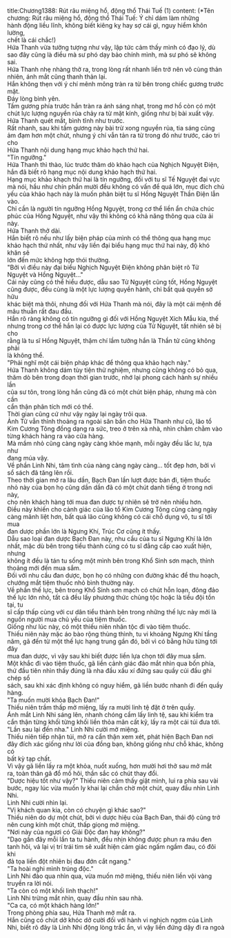 title:Chương1388: Rút râu miệng hổ, động thổ Thái Tuế (1)
content:
(*Tên chương: Rút râu miệng hổ, động thổ Thái Tuế: Ý chỉ dám làm những<br>hành động liều lĩnh, không biết kiêng kỵ hay sợ cái gì, nguy hiểm khôn lường,<br>chết là cái chắc!)<br>Hứa Thanh vừa tưởng tượng như vậy, lập tức cảm thấy mình có đạo lý, dù<br>sao đây cũng là điều mà sư phó dạy bảo chính mình, mà sư phó sẽ không sai.<br>Hứa Thanh nhẹ nhàng thở ra, trong lòng rất nhanh liền trở nên vô cùng thản<br>nhiên, ánh mắt cũng thanh thản lại.<br>Hắn không thẹn với ý chí mênh mông tràn ra từ bên trong chiếc gương trước<br>mặt.<br>Đáy lòng bình yên.<br>Tấm gương phía trước hắn tràn ra ánh sáng nhạt, trong mơ hồ còn có một<br>chút lực lượng nguyền rủa chảy ra từ mặt kính, giống như bị bài xuất vậy.<br>Hứa Thanh quét mắt, bình tĩnh như trước.<br>Rất nhanh, sau khi tấm gương này bài trừ xong nguyền rủa, tia sáng cũng<br>ảm đạm hơn một chút, nhưng ý chí vẫn tản ra từ trong đó như trước, cáo tri cho<br>Hứa Thanh nội dung hạng mục khảo hạch thứ hai.<br>"Tín ngưỡng."<br>Hứa Thanh thì thào, lúc trước thăm dò khảo hạch của Nghịch Nguyệt Điện,<br>hắn đã biết rõ hạng mục nội dung khảo hạch thứ hai.<br>Hạng mục khảo khạch thứ hai là tín ngưỡng, đối với tu sĩ Tế Nguyệt đại vực<br>mà nói, hầu như chín phần mười đều không có vấn đề quá lớn, mục đích chủ<br>yếu của khảo hạch này là muốn phân biệt tu sĩ Hồng Nguyệt Thần Điện lẫn vào.<br>Chỉ cần là người tín ngưỡng Hồng Nguyệt, trong cơ thể liền ẩn chứa chúc<br>phúc của Hồng Nguyệt, như vậy thì không có khả năng thông qua cửa ải này.<br>Hứa Thanh thở dài.<br>Hắn biết rõ nếu như lấy biện pháp của mình có thể thông qua hạng mục<br>khảo hạch thứ nhất, như vậy liền đại biểu hạng mục thứ hai này, độ khó khăn sẽ<br>lớn đến mức không hợp thói thường.<br>"Bởi vì điều này đại biểu Nghịch Nguyệt Điện không phân biệt rõ Tử<br>Nguyệt và Hồng Nguyệt..."<br>Cái này cũng có thể hiểu được, dẫu sao Tử Nguyệt cũng tốt, Hồng Nguyệt<br>cũng được, đều cùng là một lực lượng quyền hành, chỉ bất quá quyền sở hữu<br>khác biệt mà thôi, nhưng đối với Hứa Thanh mà nói, đây là một cái mệnh đề<br>mâu thuẫn rất đau đầu.<br>Hắn rõ ràng không có tín ngưỡng gì đối với Hồng Nguyệt Xích Mẫu kia, thế<br>nhưng trong cơ thể hắn lại có được lực lượng của Tử Nguyệt, tất nhiên sẽ bị cho<br>rằng là tu sĩ Hồng Nguyệt, thậm chí lầm tưởng hắn là Thần tử cũng không phải<br>là không thể.<br>"Phải nghĩ một cái biện pháp khác để thông qua khảo hạch này."<br>Hứa Thanh không dám tùy tiện thử nghiệm, nhưng cũng không có bỏ qua,<br>thăm dò bên trong đoạn thời gian trước, nhớ lại phong cách hành sự nhiều lần<br>của sư tôn, trong lòng hắn cũng đã có một chút biện pháp, nhưng mà còn cần<br>cẩn thận phân tích mới có thể.<br>Thời gian cũng cứ như vậy ngày lại ngày trôi qua.<br>Ảnh Tử vẫn thỉnh thoảng ra ngoài săn bắn cho Hứa Thanh như cũ, lão tổ<br>Kim Cương Tông đồng dạng ra sức, treo ở trên xà nhà, nhìn chằm chằm vào<br>từng khách hàng ra vào cửa hàng.<br>Mà mầm nhỏ cũng càng ngày càng khỏe mạnh, mỗi ngày đều lắc lư, tựa như<br>đang múa vậy.<br>Về phần Linh Nhi, tâm tình của nàng càng ngày càng... tốt đẹp hơn, bởi vì<br>sổ sách đã tăng lên rồi.<br>Theo thời gian mở ra lâu dần, Bạch Đan lần lượt được bán đi, tiệm thuốc<br>nhỏ này của bọn họ cũng dần dần đã có một chút danh tiếng ở trong nơi này,<br>cho nên khách hàng tới mua đan dược tự nhiên sẽ trở nên nhiều hơn.<br>Điều này khiến cho cảnh giác của lão tổ Kim Cương Tông cũng càng ngày<br>càng mãnh liệt hơn, bất quá lão cũng không có cái chỗ dụng võ, tu sĩ tới mua<br>đan dược phần lớn là Ngưng Khí, Trúc Cơ cũng ít thấy.<br>Dẫu sao loại đan dược Bạch Đan này, nhu cầu của tu sĩ Ngưng Khí là lớn<br>nhất, mặc dù bên trong tiểu thành cũng có tu sĩ đẳng cấp cao xuất hiện, nhưng<br>không ít đều là tán tu sống một mình bên trong Khổ Sinh sơn mạch, thỉnh<br>thoảng mới đến mua sắm.<br>Đối với nhu cầu đan dược, bọn họ có những con đường khác để thu hoạch,<br>chướng mắt tiệm thuốc nhỏ bình thường này.<br>Về phần thế lực, bên trong Khổ Sinh sơn mạch có chút hỗn loạn, đông đảo<br>thế lực lớn nhỏ, tất cả đều lấy phương thức chủng tộc hoặc là tiểu đội tồn tại, tu<br>sĩ cấp thấp cùng với cư dân tiểu thành bên trong những thế lực này mới là<br>nguồn người mua chủ yếu của tiệm thuốc.<br>Giống như lúc này, có một thiếu niên nhân tộc đi vào tiệm thuốc.<br>Thiếu niên này mặc áo bào rộng thùng thình, tu vi khoảng Ngưng Khí tầng<br>năm, gã đến từ một thế lực hạng trung gần đó, bởi vì có bằng hữu từng tới đây<br>mua đan dược, vì vậy sau khi biết được liền lựa chọn tới đây mua sắm.<br>Một khắc đi vào tiệm thuốc, gã liền cảnh giác đảo mắt nhìn qua bốn phía,<br>thứ đầu tiên nhìn thấy đúng là nha đầu xấu xí đứng sau quầy cúi đầu ghi chép sổ<br>sách, sau khi xác định không có nguy hiểm, gã liền bước nhanh đi đến quầy<br>hàng.<br>"Ta muốn mười khỏa Bạch Đan!"<br>Thiếu niên trầm thấp mở miệng, lấy ra mười linh tệ đặt ở trên quầy.<br>Ánh mắt Linh Nhi sáng lên, nhanh chóng cầm lấy linh tệ, sau khi kiểm tra<br>cẩn thận từng khối từng khối liền thỏa mãn cất kỹ, lấy ra một cái túi đưa tới.<br>"Lần sau lại đến nha." Linh Nhi cười mở miệng.<br>Thiếu niên tiếp nhận túi, mở ra cẩn thận xem xét, phát hiện Bạch Đan nơi<br>đây đích xác giống như lời của đồng bạn, không giống như chỗ khác, không có<br>bất kỳ tạp chất.<br>Vì vậy gã liền lấy ra một khỏa, nuốt xuống, hơn mười hơi thở sau mở mắt<br>ra, toàn thân gã đổ mồ hôi, thần sắc có chút thay đổi.<br>"Dược hiệu tốt như vậy?" Thiếu niên cảm thấy giật mình, lui ra phía sau vài<br>bước, ngay lúc vừa muốn ly khai lại chần chờ một chút, quay đầu nhìn Linh<br>Nhi.<br>Linh Nhi cười nhìn lại.<br>"Vị khách quan kia, còn có chuyện gì khác sao?"<br>Thiếu niên do dự một chút, bởi vì dược hiệu của Bạch Đan, thái độ cũng trở<br>nên cung kính một chút, thấp giọng mở miệng.<br>"Nơi này của ngươi có Giải Độc đan hay không?"<br>"Dạo gần đây mỗi lần ta tu hành, đều nhịn không được phun ra máu đen<br>tanh hôi, vả lại vị trí trái tim sẽ xuất hiện cảm giác ngấm ngầm đau, có đôi khi<br>đả tọa liền đột nhiên bị đau đớn cắt ngang."<br>"Ta hoài nghi mình trúng độc."<br>Linh Nhi đảo qua nhìn qua, vừa muốn mở miệng, thiếu niên liền vội vàng<br>truyền ra lời nói.<br>"Ta còn có một khối linh thạch!"<br>Linh Nhi trừng mắt nhìn, quay đầu nhìn sau nhà.<br>"Ca ca, có một khách hàng lớn!"<br>Trong phòng phía sau, Hứa Thanh mở mắt ra.<br>Hắn cũng có chủt dở khóc dở cười đối với hành vi nghịch ngợm của Linh<br>Nhi, biết rõ đây là Linh Nhi động lòng trắc ẩn, vì vậy liền đứng dậy đi ra ngoà